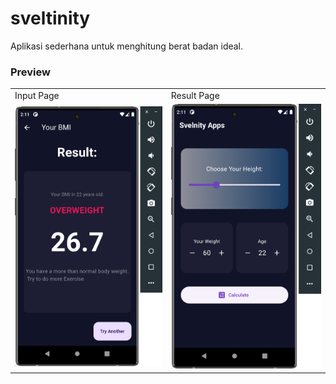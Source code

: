 # sveltinity

Aplikasi sederhana untuk menghitung berat badan ideal.

### Preview

|                                                              |                                                              |
| ------------------------------------------------------------ | ------------------------------------------------------------ |
| Input Page                                                   | Result Page                                                  |
| ![Alt text](<github/Screen Shot 2023-09-25 at 02.11.36.png>) | ![Alt text](<github/Screen Shot 2023-09-25 at 02.11.27.png>) |
